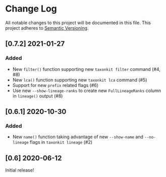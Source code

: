 # Change Log
All notable changes to this project will be documented in this file.
This project adheres to [Semantic Versioning](http://semver.org/).

## [0.7.2] 2021-01-27

### Added
- New `filter()` function supporting new `taxonkit filter` command (#4, #8)
- New `lca()` function supporting new `taxonkit lca` command (#5)
- Support for new `prefix` related flags (#6)
- Use new `--show-lineage-ranks` to create new `FullLineageRanks` column in `lineage()` output (#8)


## [0.6.1] 2020-10-30

### Added
- New `name()` function taking advantage of new `--show-name` and `--no-lineage` flags in `taxonkit lineage` (#2)


## [0.6] 2020-06-12

Initial release!
